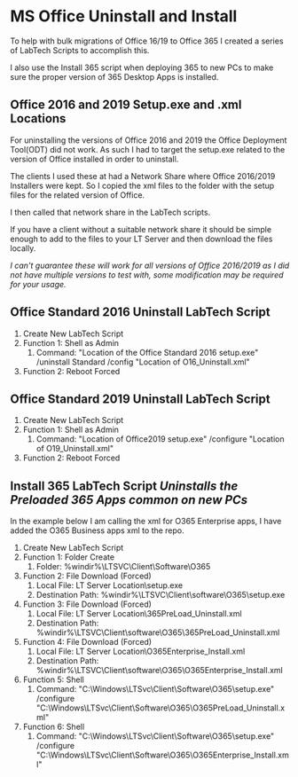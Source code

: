 # MS Office Uninstall and Install
To help with bulk migrations of Office 16/19 to Office 365 I created a series of LabTech Scripts to accomplish this.

I also use the Install 365 script when deploying 365 to new PCs to make sure the proper version of 365 Desktop Apps is installed.

## Office 2016 and 2019 Setup.exe and .xml Locations
For uninstalling the versions of Office 2016 and 2019 the Office Deployment Tool(ODT) did not work.  As such I had to target the setup.exe related to the version of Office installed in order to uninstall.

The clients I used these at had a Network Share where Office 2016/2019 Installers were kept.  So I copied the xml files to the folder with the setup files for the related version of Office. 

I then called that network share in the LabTech scripts.  

If you have a client without a suitable network share it should be simple enough to add to the files to your LT Server and then download the files locally.

*I can't guarantee these will work for all versions of Office 2016/2019 as I did not have multiple versions to test with, some modification may be required for your usage.*

## Office Standard 2016 Uninstall LabTech Script
1. Create New LabTech Script
2. Function 1: Shell as Admin
    1. Command: "Location of the Office Standard 2016 setup.exe" /uninstall Standard /config "Location of O16_Uninstall.xml"
3. Function 2: Reboot Forced

## Office Standard 2019 Uninstall LabTech Script
1. Create New LabTech Script
2. Function 1: Shell as Admin
    1. Command: "Location of Office2019 setup.exe" /configure "Location of O19_Uninstall.xml"
3. Function 2: Reboot Forced

## Install 365 LabTech Script *Uninstalls the Preloaded 365 Apps common on new PCs*
In the example below I am calling the xml for O365 Enterprise apps, I have added the O365 Business apps xml to the repo.

1. Create New LabTech Script
2. Function 1: Folder Create
    1. Folder: %windir%\LTSVC\Client\Software\O365
3. Function 2: File Download (Forced)
    1. Local File: LT Server Location\setup.exe
    2. Destination Path: %windir%\LTSVC\Client\software\O365\setup.exe
4. Function 3: File Download (Forced)
    1. Local File: LT Server Location\365PreLoad_Uninstall.xml
    2. Destination Path: %windir%\LTSVC\Client\software\O365\365PreLoad_Uninstall.xml
5. Function 4: File Download (Forced)
    1. Local File: LT Server Location\O365Enterprise_Install.xml
    2. Destination Path: %windir%\LTSVC\Client\software\O365\O365Enterprise_Install.xml
6. Function 5: Shell
    1. Command: "C:\Windows\LTSvc\Client\Software\O365\setup.exe" /configure "C:\Windows\LTSvc\Client\Software\O365\O365PreLoad_Uninstall.xml"
7. Function 6: Shell
    1. Command: "C:\Windows\LTSvc\Client\Software\O365\setup.exe" /configure "C:\Windows\LTSvc\Client\Software\O365\O365Enterprise_Install.xml"